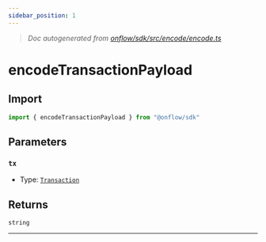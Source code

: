 ```yaml
---
sidebar_position: 1
---
```


> _Doc autogenerated from [onflow/sdk/src/encode/encode.ts](https://github.com/onflow/fcl-js/tree/master/packages/sdk/src/encode/encode.ts)_

# encodeTransactionPayload


## Import

```typescript
import { encodeTransactionPayload } from "@onflow/sdk"
```


## Parameters

### `tx` 
- Type: [`Transaction`](../types#transaction)



## Returns

`string`


---